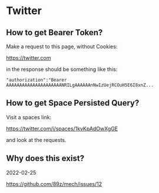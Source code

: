 # Twitter

## How to get Bearer Token?

Make a request to this page, without Cookies:

https://twitter.com

in the response should be something like this:

~~~
"authorization":"Bearer AAAAAAAAAAAAAAAAAAAAANRILgAAAAAAnNwIzUejRCOuH5E6I8xnZ...
~~~

## How to get Space Persisted Query?

Visit a spaces link:

https://twitter.com/i/spaces/1kvKpAdOwXgGE

and look at the requests.

## Why does this exist?

2022-02-25

https://github.com/89z/mech/issues/12
